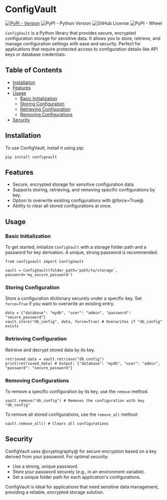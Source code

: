 # ConfigVault

[![PyPI - Version](https://img.shields.io/pypi/v/configvault?style=for-the-badge)](https://pypi.org/project/configvault)
![PyPI - Python Version](https://img.shields.io/pypi/pyversions/configvault?style=for-the-badge)
![GitHub License](https://img.shields.io/github/license/devcoons/configvault?style=for-the-badge)
![PyPI - Wheel](https://img.shields.io/pypi/wheel/configvault?style=for-the-badge&color=%23F0F)

`ConfigVault` is a Python library that provides secure, encrypted configuration storage for sensitive data. It allows you to store, retrieve, and manage configuration settings with ease and security. Perfect for applications that require protected access to configuration details like API keys or database credentials.

## Table of Contents

- [Installation](#installation)
- [Features](#features)
- [Usage](#usage)
  - [Basic Initialization](#basic-initialization)
  - [Storing Configuration](#storing-configuration)
  - [Retrieving Configuration](#retrieving-configuration)
  - [Removing Configurations](#removing-configurations)
- [Security](#security)

## Installation

To use ConfigVault, install it using pip:

```
pip install configvault
```


## Features

- Secure, encrypted storage for sensitive configuration data.
- Supports storing, retrieving, and removing specific configurations by key.
- Option to overwrite existing configurations with @force=True@.
- Ability to clear all stored configurations at once.

## Usage

### Basic Initialization

To get started, initialize `ConfigVault` with a storage folder path and a password for key derivation. A unique, strong password is recommended.

```
from configvault import ConfigVault

vault = ConfigVault(folder_path='path/to/storage', password='my_secure_password')
```


### Storing Configuration

Store a configuration dictionary securely under a specific key. Set `force=True` if you want to overwrite an existing entry.

```
data = {"database": "mydb", "user": "admin", "password": "secure_password"} 
vault.store("db_config", data, force=True) # Overwrites if "db_config" exists
```


### Retrieving Configuration

Retrieve and decrypt stored data by its key.

```
retrieved_data = vault.retrieve("db_config") 
print(retrieved_data) # Output: {"database": "mydb", "user": "admin", "password": "secure_password"}
```


### Removing Configurations

To remove a specific configuration by its key, use the `remove` method.

```
vault.remove("db_config") # Removes the configuration with key "db_config"
```


To remove all stored configurations, use the `remove_all` method:

```
vault.remove_all() # Clears all configurations
```


## Security

ConfigVault uses @cryptography@ for secure encryption based on a key derived from your password. For optimal security:

- Use a strong, unique password.
- Store your password securely (e.g., in an environment variable).
- Set a unique folder path for each application's configurations.

ConfigVault is ideal for applications that need sensitive data management, providing a reliable, encrypted storage solution.
